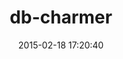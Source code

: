 ---
layout: post
title:  "db-charmer"
repo:   "kovyrin/db-charmer"
date:   2015-02-18 17:20:40
gemurl: http://kovyrin.github.io/db-charmer/
---